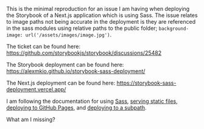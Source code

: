 This is the minimal reproduction for an issue I am having when deploying the Storybook of a Next.js application which is using Sass. The issue relates to image paths not being accurate in the deployment is they are referenced in the sass modules using relative paths to the public folder; `background-image: url('/assets/images/image.jpg')`.

The ticket can be found here: https://github.com/storybookjs/storybook/discussions/25482

The Storybook deployment can be found here: https://alexmkio.github.io/storybook-sass-deployment/

The Next.js deployment can be found here: https://storybook-sass-deployment.vercel.app/

I am following the documentation for using [Sass](https://storybook.js.org/recipes/sass), [serving static files](https://storybook.js.org/docs/configure/images-and-assets#serving-static-files-via-storybook-configuration), [deploying to GitHub Pages](https://storybook.js.org/docs/sharing/publish-storybook#github-pages), and [deploying to a subpath](https://storybook.js.org/docs/configure/images-and-assets#absolute-versus-relative-paths).

What am I missing?
